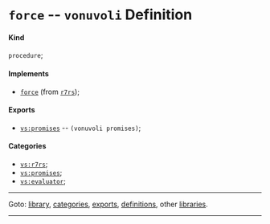 

<a id='definition__vonuvoli__force'></a>

# `force` -- `vonuvoli` Definition


<a id='definition__vonuvoli__force__kind'></a>

#### Kind

`procedure`;


<a id='definition__vonuvoli__force__implements'></a>

#### Implements

 * [`force`](../../r7rs/definitions/force.md#definition__r7rs__force) (from [`r7rs`](../../r7rs/_index.md#library__r7rs));


<a id='definition__vonuvoli__force__exports'></a>

#### Exports

 * [`vs:promises`](../../vonuvoli/exports/vs_3a_promises.md#export__vonuvoli__vs_3a_promises) -- `(vonuvoli promises)`;


<a id='definition__vonuvoli__force__categories'></a>

#### Categories

 * [`vs:r7rs`](../../vonuvoli/categories/vs_3a_r7rs.md#category__vonuvoli__vs_3a_r7rs);
 * [`vs:promises`](../../vonuvoli/categories/vs_3a_promises.md#category__vonuvoli__vs_3a_promises);
 * [`vs:evaluator`](../../vonuvoli/categories/vs_3a_evaluator.md#category__vonuvoli__vs_3a_evaluator);

----

Goto: [library](../../vonuvoli/_index.md#library__vonuvoli), [categories](../../vonuvoli/categories/_index.md#toc__vonuvoli__categories), [exports](../../vonuvoli/exports/_index.md#toc__vonuvoli__exports), [definitions](../../vonuvoli/definitions/_index.md#toc__vonuvoli__definitions), other [libraries](../../_libraries.md#toc__libraries).

----

